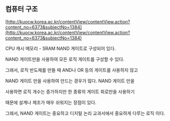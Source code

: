 ## 컴퓨터 구조

[http://kuocw.korea.ac.kr/contentView/contentView.action?content_no=6373&subjectNo=1384](http://kuocw.korea.ac.kr/contentView/contentView.action?content_no=6373&subjectNo=1384)

CPU 캐시 메모리 - SRAM NAND 게이트로 구성되어 있다.

NAND 게이트만을 사용하여 모든 로직 게이트를 구성할 수 있다. 

그래서, 로직 반도체를 만들 때 AND나 OR 등의 게이트를 사용하지 않고

 NAND 게이트 만을 사용하여 만드는 경우가 많다. NAND 게이트 만을 

사용하면 로직 개수는 증가하지만 한 종류의 게이트 회로만을 사용하기 

때문에 설계나 제조가 매우 쉬워지는 장점이 있다. 

그래서, NAND 게이트는 중요하고 디지털 논리 교과서에서 중요하게 다루는 로직 이다.